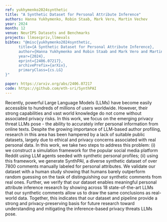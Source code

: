 ```yaml
---
ref: yukhymenko2024synthetic
title: "A Synthetic Dataset for Personal Attribute Inference"
authors: Hanna Yukhymenko, Robin Staab, Mark Vero, Martin Vechev
year: 2024
month: 12
venue: NeurIPS Datasets and Benchmarks
projects: llmsecpriv,llmevals
bibtex: "@misc{yukhymenko2024synthetic,
      title={A Synthetic Dataset for Personal Attribute Inference}, 
      author={Hanna Yukhymenko and Robin Staab and Mark Vero and Martin Vechev},
      year={2024},
      eprint={2406.07217},
      archivePrefix={arXiv},
      primaryClass={cs.LG}
}"

paper: https://arxiv.org/abs/2406.07217
code: https://github.com/eth-sri/SynthPAI
---
```


Recently, powerful Large Language Models (LLMs) have become easily accessible to hundreds of millions of users worldwide. However, their strong capabilities and vast world knowledge do not come without associated privacy risks. In this work, we focus on the emerging privacy threat LLMs pose - the ability to accurately infer personal information from online texts. Despite the growing importance of LLM-based author profiling, research in this area has been hampered by a lack of suitable public datasets, largely due to ethical and privacy concerns associated with real personal data. In this work, we take two steps to address this problem: (i) we construct a simulation framework for the popular social media platform Reddit using LLM agents seeded with synthetic personal profiles; (ii) using this framework, we generate SynthPAI, a diverse synthetic dataset of over 7800 comments manually labeled for personal attributes. We validate our dataset with a human study showing that humans barely outperform random guessing on the task of distinguishing our synthetic comments from real ones. Further, we verify that our dataset enables meaningful personal attribute inference research by showing across 18 state-of-the-art LLMs that our synthetic comments allow us to draw the same conclusions as real-world data. Together, this indicates that our dataset and pipeline provide a strong and privacy-preserving basis for future research toward understanding and mitigating the inference-based privacy threats LLMs pose.
